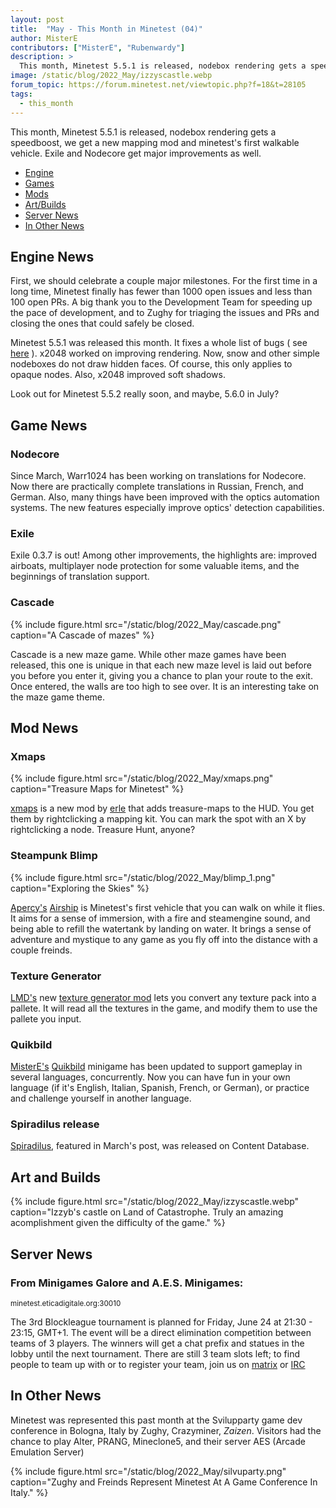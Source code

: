 ```yaml
---
layout: post
title:  "May - This Month in Minetest (04)"
author: MisterE
contributors: ["MisterE", "Rubenwardy"]
description: >
  This month, Minetest 5.5.1 is released, nodebox rendering gets a speedboost, we get a new mapping mod, and Minetest's first walkable vehicle. Exile and Nodecore get major improvements as well. 
image: /static/blog/2022_May/izzyscastle.webp
forum_topic: https://forum.minetest.net/viewtopic.php?f=18&t=28105
tags:
  - this_month
---
```


This month, Minetest 5.5.1 is released, nodebox rendering gets a speedboost,
we get a new mapping mod and minetest's first walkable vehicle. Exile and
Nodecore get major improvements as well. 



*  [Engine](#engine)
*  [Games](#games)
*  [Mods](#mods)
*  [Art/Builds](#art)
*  [Server News](#s-news)
*  [In Other News](#o-news)


## Engine News <a name="engine"></a>

First, we should celebrate a couple major milestones. For the first time in a
long time, Minetest finally has fewer than 1000 open issues and less than 100
open PRs. A big thank you to the Development Team for speeding up the pace of
development, and to Zughy for triaging the issues and PRs and closing the ones
that could safely be closed.
	
Minetest 5.5.1 was released this month. It fixes a whole list of bugs ( see
[here](https://dev.minetest.net/Changelog#5.5.0_.E2.86.92_5.5.1) ). x2048 worked
on improving rendering. Now, snow and other simple nodeboxes do not draw hidden
faces. Of course, this only applies to opaque nodes.  Also, x2048 improved soft
shadows.

Look out for Minetest 5.5.2 really soon, and maybe, 5.6.0 in July?

## Game News <a name="games"></a>

### Nodecore
Since March, Warr1024 has been working on translations for Nodecore. Now there
are practically complete translations in Russian, French, and German. Also, many
things have been improved with the optics automation systems. The new features
especially improve optics' detection capabilities.

### Exile
Exile 0.3.7 is out! Among other improvements, the highlights are: improved
airboats, multiplayer node protection for some valuable items, and the
beginnings of translation support.
	
### Cascade

{% include figure.html src="/static/blog/2022_May/cascade.png" caption="A Cascade of mazes" %}

Cascade is a new maze game. While other maze games have been released, this one
is unique in that each new maze level is laid out before you before you enter
it, giving you a chance to plan your route to the exit. Once entered, the walls
are too high to see over. It is an interesting take on the maze game theme.
	
## Mod News <a name="mods"></a>

### Xmaps
{% include figure.html src="/static/blog/2022_May/xmaps.png" caption="Treasure Maps for Minetest" %}

[xmaps](https://content.minetest.net/packages/erlehmann/xmaps/) is a new mod by [erle](https://content.minetest.net/users/erlehmann/) that adds treasure-maps to
the HUD. You get them by rightclicking a mapping kit. You can mark the spot with
an X by rightclicking a node. Treasure Hunt, anyone?

### Steampunk Blimp

{% include figure.html src="/static/blog/2022_May/blimp_1.png" caption="Exploring the Skies" %}

[Apercy's](https://content.minetest.net/users/apercy/)
[Airship](https://content.minetest.net/packages/apercy/steampunk_blimp/) is
Minetest's first vehicle that you can walk on while it flies. It aims for a
sense of immersion, with a fire and steamengine sound, and being able to refill
the watertank by landing on water. It brings a sense of adventure and mystique
to any game as you fly off into the distance with a couple freinds. 
 
### Texture Generator
[LMD's](https://content.minetest.net/users/LMD/) new [texture generator
mod](https://content.minetest.net/packages/LMD/texgen/) lets you convert any
texture pack into a pallete. It will read all the textures in the game, and
modify them to use the pallete you input.

### Quikbild
[MisterE's](https://content.minetest.net/users/MisterE/)
[Quikbild](https://content.minetest.net/packages/MisterE/quikbild/) minigame has
been updated to support gameplay in several languages, concurrently. Now you can
have fun in your own language (if it's English, Italian, Spanish, French, or
German), or practice and challenge yourself in another language. 

### Spiradilus release
[Spiradilus](https://content.minetest.net/packages/ElCeejo/spiradilus/),
featured in March's post, was released on Content Database.
 
## Art and Builds <a name="art"></a>

{% include figure.html src="/static/blog/2022_May/izzyscastle.webp" caption="Izzyb's castle on Land of Catastrophe. Truly an amazing acomplishment given the difficulty of the game." %}

## Server News <a name="s-news"></a>

### From Minigames Galore and A.E.S. Minigames:
<sub>minetest.eticadigitale.org:30010</sub>

The 3rd Blockleague tournament is planned for Friday, June 24 at 21:30 - 23:15,
GMT+1. The event will be a direct elimination competition between teams of 3
players. The winners will get a chat prefix and statues in the lobby until the
next tournament. There are still 3 team slots left; to find people to team up
with or to register your team, join us on
[matrix](https://matrix.to/#/#arcadeemulationserver:matrix.org) or
[IRC](https://kiwiirc.com/nextclient/irc.freeirc.org#minigames-discuss)

## In Other News <a name="o-news"></a>

Minetest was represented this past month at the Svilupparty game dev conference
in Bologna, Italy by Zughy, Crazyminer, _Zaizen_. Visitors had the chance to
play Alter, PRANG, Mineclone5, and their server AES (Arcade Emulation Server)

{% include figure.html src="/static/blog/2022_May/silvuparty.png" caption="Zughy and Freinds Represent Minetest At A Game Conference In Italy." %}
